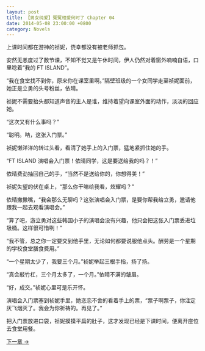 ```yaml
---
layout: post
title: 【男女纯爱】冤冤相爱何时了 Chapter 04
date: 2014-05-08 23:00:00 +0800
category: Novels
---
```

上课时间都在游神的祯妮，侥幸都没有被老师抓包。

安然无恙度过了数节课，不知不觉又是午休时间，伊人仍然对着窗外喃喃自语，口里唸着“我的 FT ISLAND”。

“我在食堂找不到你，原来你在课室里啊。”隔壁班级的一个女同学走至祯妮面前，她正是立勇的头号粉丝，依晴。

祯妮不需要抬头都知道声音的主人是谁，维持着望向课室外面的动作，淡淡的回应她。

“这次又有什么事吗？”

“聪明。呐，这张入门票。”

祯妮懒洋洋的转过头看，看清了她手上的入门票，猛地紧抓住她的手。

“FT ISLAND 演唱会入门票！依晴同学，这是要送给我的吗？！”

依晴费劲抽回自己的手，“当然不是送给你的，你想得美！”

祯妮失望的伏在桌上，“那么你干嘛给我看，炫耀吗？”

依晴撇撇嘴，“我会那么无聊吗？这张演唱会入门票，是要你帮我给立勇，邀请他跟我一起去观看演唱会。”

“算了吧，游立勇对这些韩国小子的演唱会没有兴趣，他只会把这张入门票丢进垃圾桶。这样很可惜咧！”

“我不管，总之你一定要交到他手里，无论如何都要说服他点头。酬劳是一个星期的学校食堂膳食费用。”

“一个星期太少了，我要三个月。”祯妮举起三根手指，扬了扬。

“真会敲竹杠，三个月太多了，一个月。”依晴不满的皱眉。

“好，成交。”祯妮心里可是乐开怀。

演唱会入门票塞到祯妮手里，她恋恋不舍的看着手上的票，“票子啊票子，你注定灰飞烟灭了。我会为你祈祷的。再见了。”

把入门票放进口袋，祯妮摸摸平扁的肚子，这才发现已经是下课时间，便离开座位去食堂用餐。

[下一章 →](/novels/2014/05/09/the-sins-of-love-05.html)
